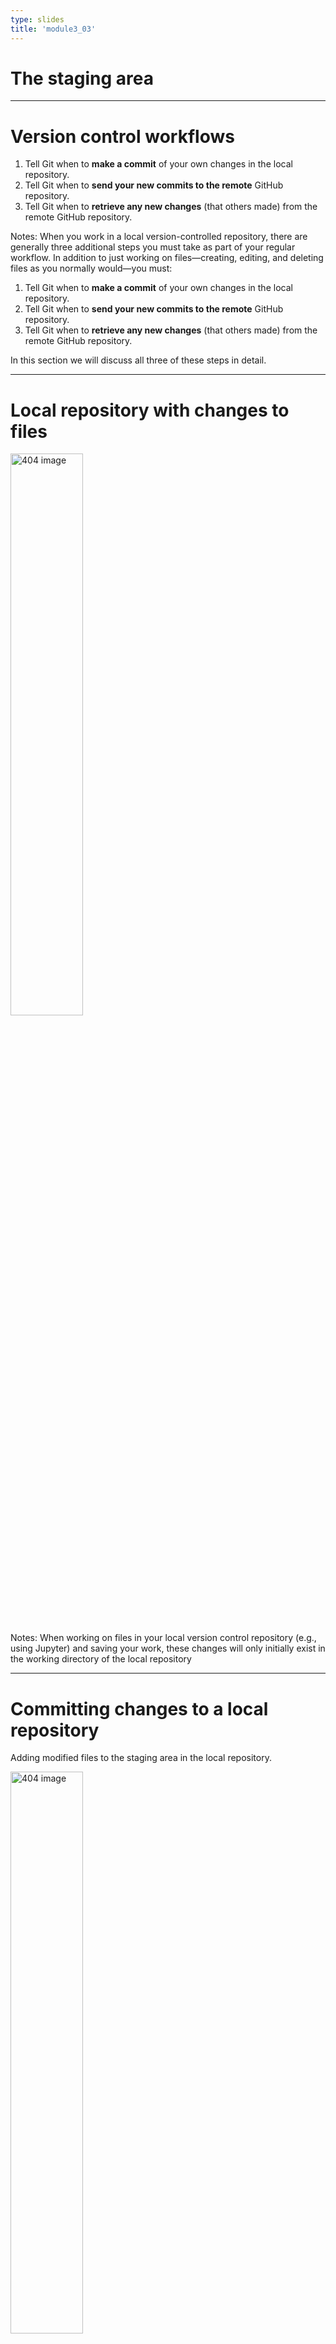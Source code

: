 ```yaml
---
type: slides
title: 'module3_03'
---
```


# The staging area

---

# Version control workflows


1. Tell Git when to **make a commit** of your own changes in the local repository.
2. Tell Git when to **send your new commits to the remote** GitHub repository.
3. Tell Git when to **retrieve any new changes** (that others made) from the remote GitHub repository.

Notes: When you work in a local version-controlled repository, there are generally three additional steps you must take as part of your regular workflow. In addition to just working on files—creating, editing, and deleting files as you normally would—you must:

1. Tell Git when to **make a commit** of your own changes in the local repository.
2. Tell Git when to **send your new commits to the remote** GitHub repository.
3. Tell Git when to **retrieve any new changes** (that others made) from the remote GitHub repository.

In this section we will discuss all three of these steps in detail.

---

# Local repository with changes to files
 

<img src='/module3/vc-local-github-notes.png' width="48%" alt="404 image" class="centerImage"/>


Notes: When working on files in your local version control repository (e.g., using Jupyter) and saving your work, these changes will only initially exist in the working directory of the local repository


---

# Committing changes to a local repository 

Adding modified files to the staging area in the local repository. 


<img src='/module3/vc-staging-area.png' width="48%" alt="404 image" class="centerImage"/>


Notes: Once you reach a point that you want Git to keep a record of the current version of your work, you need to commit (i.e., snapshot) your changes. A prerequisite to this is telling Git which files should be included in that snapshot. We call this step adding the files to the **staging area**. 

Note that the staging area is not a real physical location on your computer; it is instead a conceptual placeholder for these files until they are committed. The benefit of the Git version control system using a staging area is that you can choose to commit changes in only certain files. For example, we add only the two files that are important to the analysis project (a`nalysis.ipynb` and `README.md`) and not our personal scratch notes for the project (`notes.txt`).



---
# Jupyter Lab: Specifying files to commit

Follow this steps in your computer to add files to the staging area


1. The file `eda.ipynb` is added to the staging area via the plus sign (+).

<img src='/module3/vc-commits-jupyter-2.png' width="60%" alt="404 image" class="centerImage"/>

---
# Jupyter lab: Specifying files to commit

2. Adding `eda.ipynb` makes it visible in the staging area. 


<img src='/module3/vc-commits-jupyter-3.png' width="60%" alt="404 image" class="centerImage"/>


Notes: This opens the Jupyter Git graphical user interface pane. Next, click the plus sign (+) beside the file(s) that you want to “add” (see image). Note that because this is the first change for this file, it falls under the “Untracked” heading. However, next time you edit this file and want to add the changes, you will find it under the “Changed” heading.

You will also see an `eda-checkpoint.ipynb` file under the “Untracked” heading. This is a temporary “checkpoint file” created by Jupyter when you work on `eda.ipynb`. You generally do not want to add auto-generated files to Git repositories; only add the files you directly create and edit.

Clicking the plus sign (+) moves the file from the “Untracked” heading to the “Staged” heading, so that Git knows you want a snapshot of its current state as a commit (Figure 12.28). Now you are ready to “commit” the changes. Make sure to include a (clear and helpful!) message about what was changed so that your collaborators (and future you) know what happened in this commit.


---

# Terminal: Specifying files to commit

If you want to add the files to the staging area using the terminal you can use the following command:

`git add <file-name(s)>`

Notes: If you decide to work in the terminal, you should use the command `git add` instead.

---

# Let's practise!